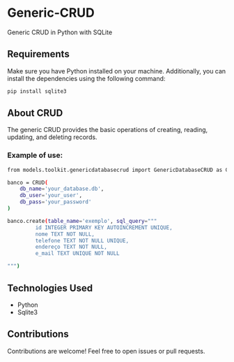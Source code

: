 # Generic-CRUD
Generic CRUD in Python with SQLite

## Requirements
Make sure you have Python installed on your machine. Additionally, you can install the dependencies using the following command:
```bash
pip install sqlite3

```
## About CRUD
The generic CRUD provides the basic operations of creating, reading, updating, and deleting records. 
### Example of use:
```bash
from models.toolkit.genericdatabasecrud import GenericDatabaseCRUD as CRUD

banco = CRUD(
    db_name='your_database.db',
    db_user='your_user',
    db_pass='your_password'
)

banco.create(table_name='exemplo', sql_query="""
         id INTEGER PRIMARY KEY AUTOINCREMENT UNIQUE,
         nome TEXT NOT NULL,
         telefone TEXT NOT NULL UNIQUE,
         endereço TEXT NOT NULL, 
         e_mail TEXT UNIQUE NOT NULL

""")

```
## Technologies Used
- Python
- Sqlite3

## Contributions
Contributions are welcome! Feel free to open issues or pull requests.
